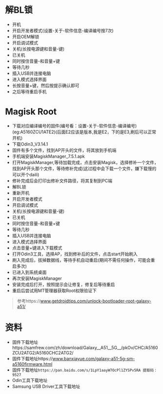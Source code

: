 # 解BL锁
- 开机
- 开启开发者模式(设置-关于-软件信息-编译编号按7次)
- 开启OEM解锁
- 开启调试模式
- 关机(长按电源键和音量-键)
- 已关机
- 同时按住音量-和音量+键
- 等待几秒
- 插入USB并连接电脑
- 进入模式选择界面
- 长按音量+键，然后按提示确认即可
- 之后等待重启手机
# Magisk Root
- 下载对应编译编号的固件(编号看：设置-关于-软件信息-编译编号)(eg:A5160ZCU1ATE2)(后面E2应该是版本,我是E2，下的是E3,刷后可以正常开机)
- 下载Odin3_V3.14.1
- 固件有多个文件，找到AP开头的文件，将其放到手机端
- 手机端安装MagiskManager_7.5.1.apk
- 打开MagiskManager,等待加载完成，点击安装Magisk，选择修补一个文件，找到AP开头那个文件，等待修补完成(这过程中会下载一个文件，嫌下载慢的可以开个daili)
- 修补完成后会打印出修补文件路径，将其复制到PC端
- 解BL锁
- 重新开机
- 开启开发者模式
- 开启调试模式
- 关机(长按电源键和音量-键)
- 已关机
- 同时按住音量-和音量+键
- 等待几秒
- 插入USB并连接电脑
- 进入模式选择界面
- 点击音量+键进入下载模式
- 打开Odin3工具，选择AP，找到修补后的文件，点击start开始刷入
- 刷入完成后，拔掉数据线，等待手机自动重启(期间不需任何操作，可能会重启多次)
- 已进入到系统桌面
- 再次安装MagiskManager
- 安装完成后打开，按照提示会让修复，修复后等待重启
- 重启后尝试用MT管理器获取Root权限验证下
> 参考https://www.getdroidtips.com/unlock-bootloader-root-galaxy-a51/
# 资料
- 固件下载地址https://samfrew.com/zh/download/Galaxy__A51__5G__/pkOv/CHC/A5160ZCU2ATG2/A5160CHC2ATG2/
- 固件下载地址https://www.banxiayue.com/galaxy-a51-5g-sm-a5160firmware.html
- 固件下载地址`https://pan.baidu.com/s/1LpY1aayW7OcPl1ZYSPv5RA 提取码：9527`
- Odin工具下载地址
- Samsung USB Driver工具下载地址
